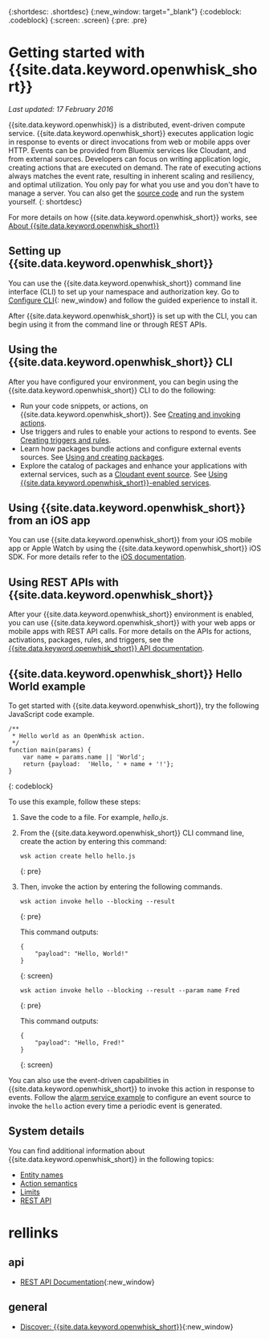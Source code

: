 {:shortdesc: .shortdesc}
{:new_window: target="_blank"}
{:codeblock: .codeblock}
{:screen: .screen}
{:pre: .pre}

# Getting started with {{site.data.keyword.openwhisk_short}}
*Last updated: 17 February 2016*

{{site.data.keyword.openwhisk}} is a distributed, event-driven compute service. {{site.data.keyword.openwhisk_short}} executes application logic in response to events or direct invocations from web or mobile apps over HTTP. Events can be provided from Bluemix services like Cloudant, and from external sources. Developers can focus on writing application logic, creating actions that are executed on demand. The rate of executing actions always matches the event rate, resulting in inherent scaling and resiliency, and optimal utilization. You only pay for what you use and you don't have to manage a server. You can also get the [source code](https://github.com/openwhisk/openwhisk) and run the system yourself.
{: shortdesc}

For more details on how {{site.data.keyword.openwhisk_short}} works, see [About {{site.data.keyword.openwhisk_short}}](./openwhisk_about.html)

## Setting up {{site.data.keyword.openwhisk_short}}
You can use the {{site.data.keyword.openwhisk_short}} command line interface (CLI) to set up your namespace and authorization key. Go to [Configure CLI](https://{DomainName}/openwhisk/cli){: new_window} and follow the guided experience to install it.

After {{site.data.keyword.openwhisk_short}} is set up with the CLI, you can begin using it from the command line or through REST APIs.

## Using the {{site.data.keyword.openwhisk_short}} CLI
After you have configured your environment, you can begin using the {{site.data.keyword.openwhisk_short}} CLI to do the following:

* Run your code snippets, or actions, on {{site.data.keyword.openwhisk_short}}. See [Creating and invoking actions](./openwhisk_actions.html).
* Use triggers and rules to enable your actions to respond to events. See [Creating triggers and rules](./openwhisk_triggers_rules.html).
* Learn how packages bundle actions and configure external events sources. See [Using and creating packages](./openwhisk_packages.html).
* Explore the catalog of packages and enhance your applications with external services, such as a [Cloudant event source](./openwhisk_catalog.html#openwhisk_catalog_cloudant). See [Using {{site.data.keyword.openwhisk_short}}-enabled services](./openwhisk_catalog.html).


## Using {{site.data.keyword.openwhisk_short}} from an iOS app
You can use {{site.data.keyword.openwhisk_short}} from your iOS mobile app or Apple Watch by using the {{site.data.keyword.openwhisk_short}} iOS SDK. For more details refer to the [iOS documentation](./openwhisk_mobile_sdk.html).

## Using REST APIs with {{site.data.keyword.openwhisk_short}}
After your {{site.data.keyword.openwhisk_short}} environment is enabled, you can use {{site.data.keyword.openwhisk_short}} with your web apps or mobile apps with REST API calls. For more details on the APIs for actions, activations, packages, rules, and triggers, see the [{{site.data.keyword.openwhisk_short}} API documentation](https://new-console.{DomainName}/apidocs/98).

## {{site.data.keyword.openwhisk_short}} Hello World example
To get started with {{site.data.keyword.openwhisk_short}}, try the following JavaScript code example.

```
/**
 * Hello world as an OpenWhisk action.
 */
function main(params) {
    var name = params.name || 'World';
    return {payload:  'Hello, ' + name + '!'};
}
```
{: codeblock}

To use this example, follow these steps:

1. Save the code to a file. For example, *hello.js*.

2. From the {{site.data.keyword.openwhisk_short}} CLI command line, create the action by entering this command:

    ```
    wsk action create hello hello.js
    ```
    {: pre}

3. Then, invoke the action by entering the following commands.

    ```
    wsk action invoke hello --blocking --result
    ```
    {: pre}  

    This command outputs:

    ```
    {
        "payload": "Hello, World!"
    }
    ```
    {: screen}

    ```
    wsk action invoke hello --blocking --result --param name Fred
    ```
    {: pre}  

    This command outputs:

    ```
    {
        "payload": "Hello, Fred!"
    }
    ```
    {: screen}

You can also use the event-driven capabilities in {{site.data.keyword.openwhisk_short}} to invoke this action in response to events. Follow the [alarm service example](./openwhisk_packages.html#openwhisk_package_trigger) to configure an event source to invoke the `hello` action every time a periodic event is generated.


## System details

You can find additional information about {{site.data.keyword.openwhisk_short}} in the following topics:

* [Entity names](./openwhisk_reference.html#openwhisk_entities)
* [Action semantics](./openwhisk_reference.html#openwhisk_semantics)
* [Limits](./openwhisk_reference.html#openwhisk_syslimits)
* [REST API](https://new-console.{DomainName}/apidocs/98)

# rellinks
## api
* [REST API Documentation](https://new-console.{DomainName}/apidocs/98){:new_window}

## general
* [Discover: {{site.data.keyword.openwhisk_short}}](http://www.ibm.com/cloud-computing/bluemix/openwhisk/){:new_window}
